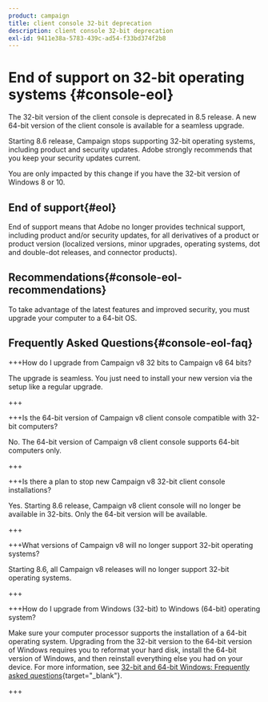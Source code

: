 ```yaml
---
product: campaign
title: client console 32-bit deprecation
description: client console 32-bit deprecation
exl-id: 9411e38a-5783-439c-ad54-f33bd374f2b8
---
```

# End of support on 32-bit operating systems {#console-eol}

The 32-bit version of the client console is deprecated in 8.5 release. A new 64-bit version of the client console is available for a seamless upgrade.

Starting 8.6 release, Campaign stops supporting 32-bit operating systems, including product and security updates. Adobe strongly recommends that you keep your security updates current.

You are only impacted by this change if you have the 32-bit version of Windows 8 or 10.

## End of support{#eol}

End of support means that Adobe no longer provides technical support, including product and/or security updates, for all derivatives of a product or product version (localized versions, minor upgrades, operating systems, dot and double-dot releases, and connector products).

## Recommendations{#console-eol-recommendations}

To take advantage of the latest features and improved security, you must upgrade your computer to a 64-bit OS.

## Frequently Asked Questions{#console-eol-faq}

+++How do I upgrade from Campaign v8 32 bits to Campaign v8 64 bits?

The upgrade is seamless. You just need to install your new version via the setup like a regular upgrade. 
 
+++

+++Is the 64-bit version of Campaign v8 client console compatible with 32-bit computers?

No. The 64-bit version of Campaign v8 client console supports 64-bit computers only.

+++

+++Is there a plan to stop new Campaign v8 32-bit client console installations?

Yes. Starting 8.6 release, Campaign v8 client console will no longer be available in 32-bits. Only the 64-bit version will be available.

+++

+++What versions of Campaign v8 will no longer support 32-bit operating systems?

Starting 8.6, all Campaign v8 releases will no longer support 32-bit operating systems.

+++

+++How do I upgrade from Windows (32-bit) to Windows (64-bit) operating system?

Make sure your computer processor supports the installation of a 64-bit operating system. Upgrading from the 32-bit version to the 64-bit version of Windows requires you to reformat your hard disk, install the 64-bit version of Windows, and then reinstall everything else you had on your device. For more information, see [32-bit and 64-bit Windows: Frequently asked questions](https://support.microsoft.com/en-us/windows/32-bit-and-64-bit-windows-frequently-asked-questions-c6ca9541-8dce-4d48-0415-94a3faa2e13d){target="_blank"}.

+++

<!--
+++ How do I check if I am on a 32-bit computer or 64-bit?

**WINDOWS 10 AND WINDOWS 8.1**

1. Click the **Start** button, then select **Settings** > **System** > **About**.
1. Under **Device specifications**, see **System type**.

**WINDOWS 7**
1. Select the **Start** button, right-click **Computer** and select **Properties**.
1. Under **System**, see the system type.

For more information, see [32-bit and 64-bit Windows: Frequently asked questions](https://support.microsoft.com/en-us/windows/32-bit-and-64-bit-windows-frequently-asked-questions-c6ca9541-8dce-4d48-0415-94a3faa2e13d){target="_blank"}.

+++
-->

